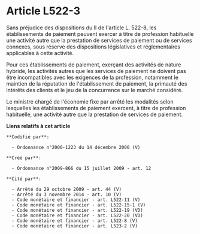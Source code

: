 # Article L522-3

Sans préjudice des dispositions du II de l'article L. 522-8, les établissements de paiement peuvent exercer à titre de
profession habituelle une activité autre que la prestation de services de paiement ou de services connexes, sous réserve des
dispositions législatives et réglementaires applicables à cette activité. 

Pour ces établissements de paiement, exerçant des activités de nature hybride, les activités autres que les services de
paiement ne doivent pas être incompatibles avec les exigences de la profession, notamment le maintien de la réputation de
l'établissement de paiement, la primauté des intérêts des clients et le jeu de la concurrence sur le marché considéré. 

Le ministre chargé de l'économie fixe par arrêté les modalités selon lesquelles les établissements de paiement exercent, à
titre de profession habituelle, une activité autre que la prestation de services de paiement.

**Liens relatifs à cet article**

	**Codifié par**:

	  - Ordonnance n°2000-1223 du 14 décembre 2000 (V)

	**Créé par**:

	  - Ordonnance n°2009-866 du 15 juillet 2009 - art. 12

	**Cité par**:

	  - Arrêté du 29 octobre 2009 - art. 44 (V)
	  - Arrêté du 3 novembre 2014 - art. 10 (V)
	  - Code monétaire et financier - art. L522-11 (V)
	  - Code monétaire et financier - art. L522-15-1 (V)
	  - Code monétaire et financier - art. L522-19 (VD)
	  - Code monétaire et financier - art. L522-20 (VD)
	  - Code monétaire et financier - art. L522-8 (V)
	  - Code monétaire et financier - art. L523-2 (V)
